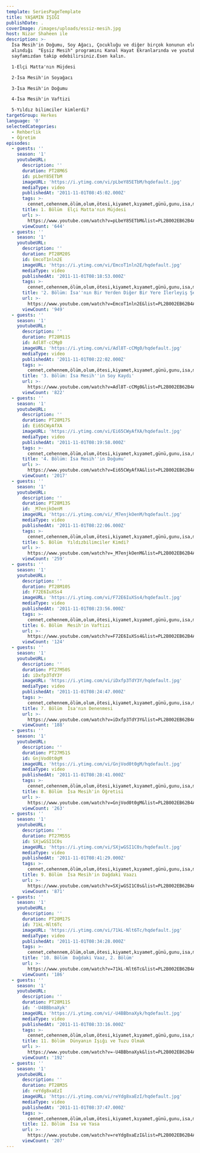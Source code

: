 ```yaml
---
template: SeriesPageTemplate
title: YAŞAMIN IŞIĞI
publishDate: .
coverImage: /images/uploads/essiz-mesih.jpg
host: Nizar Shaheen ile
description: >-
  İsa Mesih'in Doğumu, Soy Ağacı, Çocukluğu ve diğer birçok konunun ele
  alındığı  "Eşsiz Mesih" programını Kanal Hayat Ekranlarında ve youtube
  sayfamızdan takip edebilirsiniz.Esen kalın.

  1-Elçi Matta'nın Müjdesi 

  2-İsa Mesih'in Soyağacı

  3-İsa Mesih'in Doğumu

  4-İsa Mesih'in Vaftizi

  5-Yıldız bilimciler kimlerdi?
targetGroup: Herkes
language: '0'
selectedCategories:
  - Rehberlik
  - Öğretim
episodes:
  - guests: ''
    season: '1'
    youtubeURL:
      description: ''
      duration: PT28M6S
      id: pLbeY85ETbM
      imageURL: 'https://i.ytimg.com/vi/pLbeY85ETbM/hqdefault.jpg'
      mediaType: video
      publishedAt: '2011-11-01T08:45:02.000Z'
      tags: >-
        cennet,cehennem,ölüm,olum,ötesi,kiyamet,kıyamet,günü,gunu,isa,mesih,tanri,tanrı,allah,hz,peygamberler,peygamber,ahiret,yargi
      title: 1. Bölüm  Elçi Matta'nın Müjdesi
      url: >-
        https://www.youtube.com/watch?v=pLbeY85ETbM&list=PL2B002EB62B4AE00E&index=2&t=0s
      viewCount: '644'
  - guests: ''
    season: '1'
    youtubeURL:
      description: ''
      duration: PT28M20S
      id: EmcoT1nln2E
      imageURL: 'https://i.ytimg.com/vi/EmcoT1nln2E/hqdefault.jpg'
      mediaType: video
      publishedAt: '2011-11-01T08:18:53.000Z'
      tags: >-
        cennet,cehennem,ölüm,olum,ötesi,kiyamet,kıyamet,günü,gunu,isa,mesih,tanri,tanrı,allah,hz,peygamberler,peygamber,ahiret,yargi
      title: '2. Bölüm: İsa''nın Bir Yerden Diğer Bir Yere İlerleyiş Şekli'
      url: >-
        https://www.youtube.com/watch?v=EmcoT1nln2E&list=PL2B002EB62B4AE00E&index=3&t=0s
      viewCount: '949'
  - guests: ''
    season: '1'
    youtubeURL:
      description: ''
      duration: PT28M11S
      id: Adl8T-cCMg0
      imageURL: 'https://i.ytimg.com/vi/Adl8T-cCMg0/hqdefault.jpg'
      mediaType: video
      publishedAt: '2011-11-01T08:22:02.000Z'
      tags: >-
        cennet,cehennem,ölüm,olum,ötesi,kiyamet,kıyamet,günü,gunu,isa,mesih,tanri,tanrı,allah,hz,peygamberler,peygamber,ahiret,yargi
      title: '3. Bölüm: İsa Mesih''in Soy Kaydı'
      url: >-
        https://www.youtube.com/watch?v=Adl8T-cCMg0&list=PL2B002EB62B4AE00E&index=4&t=0s
      viewCount: '822'
  - guests: ''
    season: '1'
    youtubeURL:
      description: ''
      duration: PT28M17S
      id: Ei65CWyAfXA
      imageURL: 'https://i.ytimg.com/vi/Ei65CWyAfXA/hqdefault.jpg'
      mediaType: video
      publishedAt: '2011-11-01T08:19:58.000Z'
      tags: >-
        cennet,cehennem,ölüm,olum,ötesi,kiyamet,kıyamet,günü,gunu,isa,mesih,tanri,tanrı,allah,hz,peygamberler,peygamber,ahiret,yargi
      title: '4. Bölüm: İsa Mesih''in Doğumu'
      url: >-
        https://www.youtube.com/watch?v=Ei65CWyAfXA&list=PL2B002EB62B4AE00E&index=5&t=0s
      viewCount: '2017'
  - guests: ''
    season: '1'
    youtubeURL:
      description: ''
      duration: PT28M13S
      id: _M7enjkOenM
      imageURL: 'https://i.ytimg.com/vi/_M7enjkOenM/hqdefault.jpg'
      mediaType: video
      publishedAt: '2011-11-01T08:22:06.000Z'
      tags: >-
        cennet,cehennem,ölüm,olum,ötesi,kiyamet,kıyamet,günü,gunu,isa,mesih,tanri,tanrı,allah,hz,peygamberler,peygamber,ahiret,yargi
      title: 5. Bölüm  Yıldızbilimciler Kimdi?
      url: >-
        https://www.youtube.com/watch?v=_M7enjkOenM&list=PL2B002EB62B4AE00E&index=6&t=0s
      viewCount: '259'
  - guests: ''
    season: '1'
    youtubeURL:
      description: ''
      duration: PT28M10S
      id: F72E6IuXSs4
      imageURL: 'https://i.ytimg.com/vi/F72E6IuXSs4/hqdefault.jpg'
      mediaType: video
      publishedAt: '2011-11-01T08:23:56.000Z'
      tags: >-
        cennet,cehennem,ölüm,olum,ötesi,kiyamet,kıyamet,günü,gunu,isa,mesih,tanri,tanrı,allah,hz,peygamberler,peygamber,ahiret,yargi
      title: 6. Bölüm  Mesih'in Vaftizi
      url: >-
        https://www.youtube.com/watch?v=F72E6IuXSs4&list=PL2B002EB62B4AE00E&index=7&t=0s
      viewCount: '124'
  - guests: ''
    season: '1'
    youtubeURL:
      description: ''
      duration: PT27M50S
      id: iDxfp3TdY3Y
      imageURL: 'https://i.ytimg.com/vi/iDxfp3TdY3Y/hqdefault.jpg'
      mediaType: video
      publishedAt: '2011-11-01T08:24:47.000Z'
      tags: >-
        cennet,cehennem,ölüm,olum,ötesi,kiyamet,kıyamet,günü,gunu,isa,mesih,tanri,tanrı,allah,hz,peygamberler,peygamber,ahiret,yargi
      title: 7. Bölüm  İsa'nın Denenmesi
      url: >-
        https://www.youtube.com/watch?v=iDxfp3TdY3Y&list=PL2B002EB62B4AE00E&index=8&t=0s
      viewCount: '188'
  - guests: ''
    season: '1'
    youtubeURL:
      description: ''
      duration: PT27M51S
      id: GnjVod0t0gM
      imageURL: 'https://i.ytimg.com/vi/GnjVod0t0gM/hqdefault.jpg'
      mediaType: video
      publishedAt: '2011-11-01T08:28:41.000Z'
      tags: >-
        cennet,cehennem,ölüm,olum,ötesi,kiyamet,kıyamet,günü,gunu,isa,mesih,tanri,tanrı,allah,hz,peygamberler,peygamber,ahiret,yargi
      title: 8. Bölüm  İsa Mesih'in Öğretisi
      url: >-
        https://www.youtube.com/watch?v=GnjVod0t0gM&list=PL2B002EB62B4AE00E&index=9&t=0s
      viewCount: '263'
  - guests: ''
    season: '1'
    youtubeURL:
      description: ''
      duration: PT27M55S
      id: SXjwGSI1C0s
      imageURL: 'https://i.ytimg.com/vi/SXjwGSI1C0s/hqdefault.jpg'
      mediaType: video
      publishedAt: '2011-11-01T08:41:29.000Z'
      tags: >-
        cennet,cehennem,ölüm,olum,ötesi,kiyamet,kıyamet,günü,gunu,isa,mesih,tanri,tanrı,allah,hz,peygamberler,peygamber,ahiret,yargi
      title: 9. Bölüm  İsa Mesih'in Dağdaki Vaazı
      url: >-
        https://www.youtube.com/watch?v=SXjwGSI1C0s&list=PL2B002EB62B4AE00E&index=10&t=0s
      viewCount: '871'
  - guests: ''
    season: '1'
    youtubeURL:
      description: ''
      duration: PT20M17S
      id: 71kL-Nlt6Tc
      imageURL: 'https://i.ytimg.com/vi/71kL-Nlt6Tc/hqdefault.jpg'
      mediaType: video
      publishedAt: '2011-11-01T08:34:28.000Z'
      tags: >-
        cennet,cehennem,ölüm,olum,ötesi,kiyamet,kıyamet,günü,gunu,isa,mesih,tanri,tanrı,allah,hz,peygamberler,peygamber,ahiret,yargi
      title: '10. Bölüm  Dağdaki Vaaz, 2. Bölüm'
      url: >-
        https://www.youtube.com/watch?v=71kL-Nlt6Tc&list=PL2B002EB62B4AE00E&index=11&t=0s
      viewCount: '186'
  - guests: ''
    season: '1'
    youtubeURL:
      description: ''
      duration: PT28M11S
      id: '-U4BBbnaXyk'
      imageURL: 'https://i.ytimg.com/vi/-U4BBbnaXyk/hqdefault.jpg'
      mediaType: video
      publishedAt: '2011-11-01T08:33:16.000Z'
      tags: >-
        cennet,cehennem,ölüm,olum,ötesi,kiyamet,kıyamet,günü,gunu,isa,mesih,tanri,tanrı,allah,hz,peygamberler,peygamber,ahiret,yargi
      title: 11. Bölüm  Dünyanın Işığı ve Tuzu Olmak
      url: >-
        https://www.youtube.com/watch?v=-U4BBbnaXyk&list=PL2B002EB62B4AE00E&index=12&t=0s
      viewCount: '192'
  - guests: ''
    season: '1'
    youtubeURL:
      description: ''
      duration: PT28M3S
      id: reYdg8xaEzI
      imageURL: 'https://i.ytimg.com/vi/reYdg8xaEzI/hqdefault.jpg'
      mediaType: video
      publishedAt: '2011-11-01T08:37:47.000Z'
      tags: >-
        cennet,cehennem,ölüm,olum,ötesi,kiyamet,kıyamet,günü,gunu,isa,mesih,tanri,tanrı,allah,hz,peygamberler,peygamber,ahiret,yargi
      title: 12. Bölüm  İsa ve Yasa
      url: >-
        https://www.youtube.com/watch?v=reYdg8xaEzI&list=PL2B002EB62B4AE00E&index=13&t=0s
      viewCount: '207'
---
```


